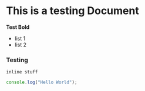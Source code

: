 # This is a testing Document

**Test Bold**

- list 1
- list 2

### Testing

`inline stuff`

```javascript
console.log("Hello World");
```
